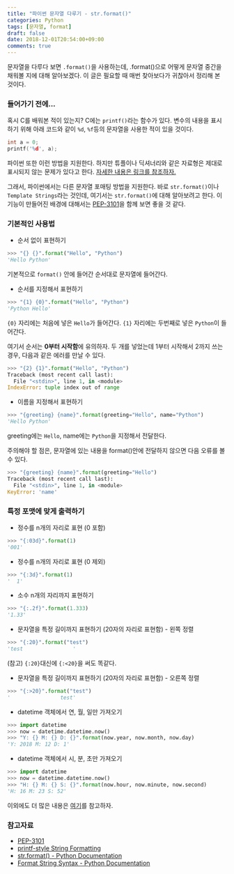 ```yaml
---
title: "파이썬 문자열 다루기 - str.format()"
categories: Python
tags: [문자열, format]
draft: false
date: 2018-12-01T20:54:00+09:00
comments: true
---
```


문자열을 다루다 보면 `.format()`을 사용하는데, .format()으로 어떻게 문자열 중간을 채워볼 지에 대해 알아보겠다. 이 글은 필요할 때 매번 찾아보다가 귀찮아서 정리해 본 것이다.

### 들어가기 전에...

혹시 C를 배워본 적이 있는지? C에는 `printf()`라는 함수가 있다. 변수의 내용을 표시하기 위해 아래 코드와 같이 `%d`, `%f`등의 문자열을 사용한 적이 있을 것이다. 

```c
int a = 0;
printf('%d', a);
```

파이썬 또한 이런 방법을 지원한다. 하지만 튜플이나 딕셔너리와 같은 자료형은 제대로 표시되지 않는 문제가 있다고 한다. [자세한 내용은 링크를 참조하자.](https://docs.python.org/3/library/stdtypes.html#old-string-formatting)

그래서, 파이썬에서는 다른 문자열 포매팅 방법을 지원한다. 바로 `str.format()`이나 `Template Strings`라는 것인데, 여기서는 `str.format()`에 대해 알아보려고 한다. 이 기능이 만들어진 배경에 대해서는 [PEP-3101](https://www.python.org/dev/peps/pep-3101/#id7)을 함께 보면 좋을 것 같다.

### 기본적인 사용법

* 순서 없이 표현하기

```python
>>> "{} {}".format("Hello", "Python")
'Hello Python'
```
기본적으로 `format()` 안에 들어간 순서대로 문자열에 들어간다.

* 순서를 지정해서 표현하기

```python
>>> "{1} {0}".format("Hello", "Python")
'Python Hello'
```
`{0}` 자리에는 처음에 넣은 `Hello`가 들어간다.
`{1}` 자리에는 두번째로 넣은 `Python`이 들어간다.

여기서 순서는 **0부터 시작함**에 유의하자. 두 개를 넣었는데 1부터 시작해서 2까지 쓰는 경우, 다음과 같은 에러를 만날 수 있다.

```python
>>> "{2} {1}".format("Hello", "Python")
Traceback (most recent call last):
  File "<stdin>", line 1, in <module>
IndexError: tuple index out of range
```

* 이름을 지정해서 표현하기

```python
>>> "{greeting} {name}".format(greeting="Hello", name="Python")
'Hello Python'
```
greeting에는 `Hello`, name에는 `Python`을 지정해서 전달한다.

주의해야 할 점은, 문자열에 있는 내용을 format()안에 전달하지 않으면 다음 오류를 볼 수 있다.

```python
>>> "{greeting} {name}".format(greeting="Hello")
Traceback (most recent call last):
  File "<stdin>", line 1, in <module>
KeyError: 'name'
```

### 특정 포맷에 맞게 출력하기

* 정수를 n개의 자리로 표현 (0 포함)
```python
>>> "{:03d}".format(1)
'001'
```

* 정수를 n개의 자리로 표현 (0 제외)

```python
>>> "{:3d}".format(1)
'  1'
```

* 소수 n개의 자리까지 표현하기
```python
>>> "{:.2f}".format(1.333)
'1.33'
```

* 문자열을 특정 길이까지 표현하기 (20자의 자리로 표현함) - 왼쪽 정렬 
```python
>>> "{:20}".format("test")
'test                '
```

(참고) `{:20}`대신에 `{:<20}`을 써도 똑같다.

* 문자열을 특정 길이까지 표현하기 (20자의 자리로 표현함) - 오른쪽 정렬 
```python
>>> "{:>20}".format("test")
'                test'
```

* datetime 객체에서 연, 월, 일만 가져오기

```python
>>> import datetime
>>> now = datetime.datetime.now()
>>> "Y: {} M: {} D: {}".format(now.year, now.month, now.day)
'Y: 2018 M: 12 D: 1'
```

* datetime 객체에서 시, 분, 초만 가져오기

```python
>>> import datetime
>>> now = datetime.datetime.now()
>>> "H: {} M: {} S: {}".format(now.hour, now.minute, now.second)
'H: 16 M: 23 S: 52'
```

이외에도 더 많은 내용은 [여기](https://docs.python.org/3/library/string.html#format-examples)를 참고하자.

### 참고자료

* [PEP-3101](https://www.python.org/dev/peps/pep-3101/#id7)
* [printf-style String Formatting](https://docs.python.org/3/library/stdtypes.html#old-string-formatting)
* [str.format() - Python Documentation](https://docs.python.org/3/library/stdtypes.html#str.format)
* [Format String Syntax - Python Documentation](https://docs.python.org/3/library/string.html#format-string-syntax)